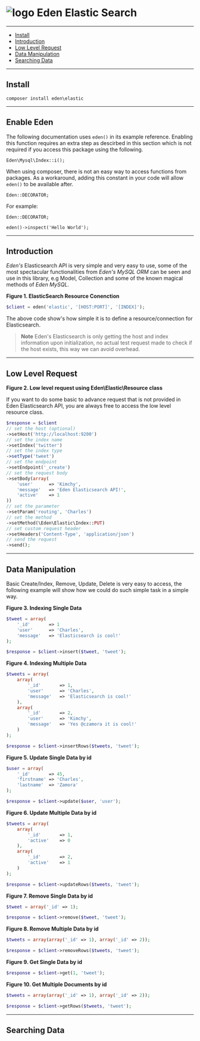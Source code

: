 ![logo](http://eden.openovate.com/assets/images/cloud-social.png) Eden Elastic Search
====

---

- [Install](#install)
- [Introduction](#intro)
- [Low Level Request](#low-level)
- [Data Manipulation](#manipulation)
- [Searching Data](#search)

----

<a name="install"></a>
## Install

`composer install eden\elastic`

---

## Enable Eden

The following documentation uses `eden()` in its example reference. Enabling this function requires an extra step as descirbed in this section which is not required if you access this package using the following.

```
Eden\Mysql\Index::i();
```

When using composer, there is not an easy way to access functions from packages. As a workaround, adding this constant in your code will allow `eden()` to be available after. 

```
Eden::DECORATOR;
```

For example:

```
Eden::DECORATOR;

eden()->inspect('Hello World');
```

---

<a name="intro"></a>
## Introduction

*Eden's* Elasticsearch API is very simple and very easy to use, some of the most spectacular functionalities from *Eden's MySQL ORM* can be seen and use in this library, e.g Model, Collection and some of the known magical methods of *Eden MySQL*.

**Figure 1. ElasticSearch Resource Conenction**

```php
$client = eden('elastic', '[HOST:PORT]', '[INDEX]');
```

The above code show's how simple it is to define a resource/connection for Elasticsearch.

>**Note** Eden's Elasticsearch is only getting the host and index information
> upon initialization, no actual test request made to check if the host exists, this way we can avoid overhead.

---

<a name="low-level"></a>
## Low Level Request
**Figure 2. Low level request using Eden\Elastic\Resource class**

If you want to do some basic to advance request that is not provided
in Eden Elasticsearch API, you are always free to access the low level
resource class.

```php
$response = $client
// set the host (optional)
->setHost('http://localhost:9200')
// set the index name
->setIndex('twitter')
// set the index type
->setType('tweet')
// set the endpoint
->setEndpoint('_create')
// set the request body
->setBody(array(
    'user'      => 'Kimchy',
    'message'   => 'Eden Elasticsearch API!',
    'active'    => 1
))
// set the parameter
->setParam('routing', 'Charles')
// set the method
->setMethod(\Eden\Elastic\Index::PUT)
// set custom request header
->setHeaders('Content-Type', 'application/json')
// send the request
->send();
```

---

<a name="manipulation"></a>
## Data Manipulation

Basic Create/Index, Remove, Update, Delete is very easy to access, the following example will show how we could do such simple task in a simple way.

**Figure 3. Indexing Single Data**

```php
$tweet = array(
    '_id'       => 1
    'user'      => 'Charles',
    'message'   => 'Elasticsearch is cool!'
);

$response = $client->insert($tweet, 'tweet');
```

**Figure 4. Indexing Multiple Data**

```php
$tweets = array(
    array(
        '_id'       => 1,
        'user'      => 'Charles',
        'message'   => 'Elasticsearch is cool!'
    ),
    array(
        '_id'       => 2,
        'user'      => 'Kimchy',
        'message'   => 'Yes @czamora it is cool!'
    )
);

$response = $client->insertRows($tweets, 'tweet');
```

**Figure 5. Update Single Data by id**

```php
$user = array(
    '_id'       => 45,
    'firstname' => 'Charles',
    'lastname'  => 'Zamora'
);

$response = $client->update($user, 'user');
```

**Figure 6. Update Multiple Data by id**

```php
$tweets = array(
    array(
        '_id'       => 1,
        'active'    => 0
    ),
    array(
        '_id'       => 2,
        'active'    => 1
    )
);

$response = $client->updateRows($tweets, 'tweet');
```

**Figure 7. Remove Single Data by id**

```php
$tweet = array('_id' => 1);

$response = $client->remove($tweet, 'tweet');
```

**Figure 8. Remove Multiple Data by id**

```php
$tweets = array(array('_id' => 1), array('_id' => 2));

$response = $client->removeRows($tweets, 'tweet');
```

**Figure 9. Get Single Data by id**

```php
$response = $client->get(1, 'tweet');
```

**Figure 10. Get Multiple Documents by id**

```php
$tweets = array(array('_id' => 1), array('_id' => 2));

$response = $client->getRows($tweets, 'tweet');
```

---

<a name="search"></a>
## Searching Data
